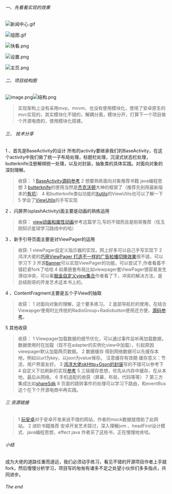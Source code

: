 
###### 一、先看看实现的效果
![新闻中心.gif](https://upload-images.jianshu.io/upload_images/3695408-518d9c45bcc30548.gif?imageMogr2/auto-orient/strip)

![组图.gif](https://upload-images.jianshu.io/upload_images/3695408-3811f2a9017daee6.gif?imageMogr2/auto-orient/strip)

![快看.png](https://upload-images.jianshu.io/upload_images/3695408-662ce0bc74dc3825.png?imageMogr2/auto-orient/strip%7CimageView2/2/w/1240)


![设置.png](https://upload-images.jianshu.io/upload_images/3695408-8640f36bbbc46845.png?imageMogr2/auto-orient/strip%7CimageView2/2/w/1240)

![主页.png](https://upload-images.jianshu.io/upload_images/3695408-b1086b18c4f9d322.png?imageMogr2/auto-orient/strip%7CimageView2/2/w/1240)


###### 二、项目结构图
![image.png](https://upload-images.jianshu.io/upload_images/3695408-30155839a173f342.png?imageMogr2/auto-orient/strip%7CimageView2/2/w/1240)![结构.png](https://upload-images.jianshu.io/upload_images/3695408-62619c1ae1ff58ca.png?imageMogr2/auto-orient/strip%7CimageView2/2/w/1240)

>实现架构上没有采用mvp，mvvm、也没有使用模块化，使用了安卓原生的mvc实现的，其实模块化不错的，解耦分离，模块分开，打算下一个项目做个开源电商的，使用模块化搭建。

###### 三、 技术分享 
1 、首先是BaseActivity的设计 所有的activity要继承我们的BaseActivity，在这个activity中我们做了统一子布局处理，标题栏处理，沉浸式状态栏处理，butterknife注册解绑统一处理，以及对封装，抽象类的具体实践。对面向对象的深刻理解。
>收获：
1 [BaseActivity源码参考](https://github.com/sunnnydaydev/SmartCity/blob/master/app/src/main/java/com/example/administrator/smartcity/activities/BaseActivity.java)
2 想要熟练面向对象推荐书籍  java编程思想
3 [butterknife](https://github.com/JakeWharton/butterknife)的使用当然是[杰克沃顿](https://github.com/JakeWharton)大神的框架了（推荐先别用最新版本的[有坑](https://blog.csdn.net/qq_38350635/article/details/87785551)）
4 和butterknife类似功能的[Xutils](https://github.com/wyouflf/xUtils3)的ViewUtils也可以了解一下
5 学会了[ViewUtils](https://github.com/sunnnydaydev/ViewUtilsDemo)的手写实现

2 、闪屏界(splashActivity)面主要是动画的熟练运用
>收获：
[view动画和属性动画](https://www.jianshu.com/p/b117c974deaf)参考这篇学习,写的不错而且是刚哥推荐（任玉刚知识星球学习路线中的哈）

3 、新手引导页面主要是对ViewPager的运用
>收获:
1 viewPager自定义指示器的实现，网上好多可以自己手写实现下
2 鸿洋大佬的[巧用ViewPager 打造不一样的广告轮播切换效果](https://blog.csdn.net/lmj623565791/article/details/51339751)很不错，可以学习下
3 开源[Banner](https://github.com/sunnnydaydev/banner)可以实现ViewPager的功能，可以尝试下,作者看着不错赶紧fork了哈哈
4 如果嵌套布局比如viewpager套ViewPager很容易发生滑动冲突，可以看[掘金自定义view集合](https://juejin.im/entry/586e1f988d6d810058b67f3e)作者看了下，冲突的解决方法，是总结刚哥的开发艺术这本书上的。

4 、ContentFragment主要是五个子View的抽取
>收获：
1 对面向对象的理解，这个要多练习。
2 底部导航栏的使用，在结合Viewapger使用时比传统的RadioGroup+Radiobutton使用还方便，[源码参考](https://github.com/sunnnydaydev/SmartCity/blob/master/app/src/main/java/com/example/administrator/smartcity/fragments/ContentFragment.java)。

5 其他收获
>收获：
1 Viewpager加载数据的细节优化，可以通过事件监听再加载数据，数据使用时在加载（现不在adapter的实例化view中加载），引起原因viewpager默认加载两页数据。
2 数据缓存
得到网络数据可以先缓存本地，例如以url为key，以json为value保存。
注意缓存有效期
缓存意义：节流，用户界面友好。
3 [鸿洋大佬okHttp+Gson的封装](https://blog.csdn.net/lmj623565791/article/details/49734867/)写的不错可以参考下
4 自定义下拉刷新的实现[参考](https://blog.csdn.net/crazyman2010/article/details/52735433)
5 三级缓存思想，优先从内存中缓存，在从本地，最后从网络。
6 手机适配的收获（屏幕，布局，代码等等）
7 第三方集成比如[shareSdk](https://blog.csdn.net/qq_38350635/article/details/87969785)
8 页面的跳转事件的处理可以学习下路由，和eventBus这个在下个开源电商中再实践。

###### 三 资源链接
>1 [玩安卓](http://www.wanandroid.com/index)对于安卓开发来说不错的网站，作者的mock数据就借助了此网站。
> 2 进阶书籍推荐 安卓开发艺术探讨，深入理解jvm 、headFirst设计模式、java编程思想，effect java 作者买了这些书，正在慢慢地肯哈。

###### 小结
成为大佬的道路任重而道远，我们必须动手练习，看见不错的开源项目作者上手就fork，然后慢慢分析学习，项目写的匆匆有诸多不足之处望小伙伴们多多指点，共同进步。

###### The end





